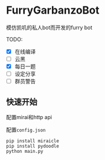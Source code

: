 # FurryGarbanzoBot
模仿凯叽的私人bot而开发的furry bot

TODO:

- [x] 在线编译
- [ ] 云黑
- [x] 每日一题
- [ ] 设定分享
- [ ] 群员警告

## 快速开始
配置mirai和http api

配置`config.json`

```
pip install miraicle
pip install pydoodle
python main.py
```